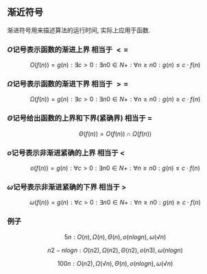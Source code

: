 ## 渐近符号

渐进符号用来描述算法的运行时间, 实际上应用于函数.

### $O$记号表示函数的渐进上界  相当于 $<=$

$$O(f(n)) ={g(n):∃c>0:∃n0∈N+:∀n≥n0:g(n)≤c·f(n)}$$

### $\Omega$记号表示函数的渐进下界  相当于 $>=$

$$Ω(f(n)) ={g(n):∃c>0:∃n0∈N+:∀n≥n0:g(n)≥c·f(n)}$$

### $\Theta$记号给出函数的上界和下界(紧确界)  相当于 $=$

$$Θ(f(n)) =O(f(n))∩Ω(f(n))$$

### $o$记号表示非渐进紧确的上界  相当于 $<$

$$o(f(n)) ={g(n):∀c>0:∃n0∈N+:∀n≥n0:g(n)≤c·f(n)}$$

### $\omega$记号表示非渐进紧确的下界  相当于 $>$

$$ω(f(n)) ={g(n):∀c>0:∃n0∈N+:∀n≥n0:g(n)≥c·f(n)}$$

### 例子

$$5n:O(n),Ω(n),Θ(n),o(nlogn),ω(√n)$$

$$n2−nlogn:O(n2),Ω(n2),Θ(n2),o(n3),ω(nlogn)$$

$$100n:O(n2),Ω(√n),Θ(n),o(nlogn),ω(√n)$$

